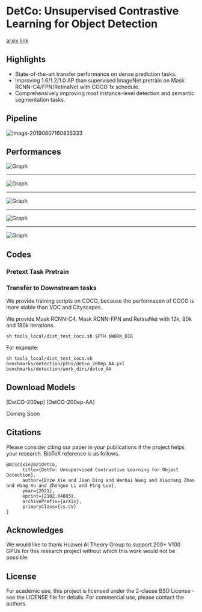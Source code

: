 # DetCo: Unsupervised Contrastive Learning for Object Detection
[arxiv link](https://arxiv.org/abs/2102.04803)

## Highlights

- State-of-the-art transfer performance on dense prediction tasks.
- Improving  1.6/1.2/1.0 AP than supervised ImageNet pretrain on Mask RCNN-C4/FPN/RetinaNet with COCO 1x schedule.
- Comprehensively improving most instance-level detection and semantic segmentation tasks.

## Pipeline
![image-20190807160835333](imgs/pipeline.png)


## Performances
![Graph](imgs/res_coco.png)

-----

![Graph](imgs/res2_coco.png)

----

![Graph](imgs/other_res2.png)

-----

![Graph](imgs/vis.png)

-----

![Graph](imgs/vis2.png)



## Codes

### Pretext Task Pretrain

### Transfer to Downstream tasks

We provide training scripts on COCO, because the performacen of COCO is more stable than VOC and Cityscapes.

We provide Mask RCNN-C4, Mask RCNN-FPN and RetinaNet with 12k, 90k and 180k iterations.

```
sh tools_local/dist_test_coco.sh $PTH $WORK_DIR
```

For example:
```
sh tools_local/dist_test_coco.sh benchmarks/detection/pths/detco_200ep_AA.pkl benchmarks/detection/work_dirs/detco_AA
```

## Download Models
[DetCO-200ep]  [DetCO-200ep-AA]

Coming Soon

## Citations
Please consider citing our paper in your publications if the project helps your research. BibTeX reference is as follows.

```
@misc{xie2021detco,
      title={DetCo: Unsupervised Contrastive Learning for Object Detection}, 
      author={Enze Xie and Jian Ding and Wenhai Wang and Xiaohang Zhan and Hang Xu and Zhenguo Li and Ping Luo},
      year={2021},
      eprint={2102.04803},
      archivePrefix={arXiv},
      primaryClass={cs.CV}
}
```



## Acknowledges
We would like to thank Huawei AI Theory Group to support 200+ V100 GPUs for this research project without which this work would not be possible.

## License

For academic use, this project is licensed under the 2-clause BSD License - see the LICENSE file for details. For commercial use, please contact the authors. 